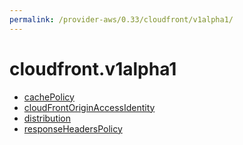 ```yaml
---
permalink: /provider-aws/0.33/cloudfront/v1alpha1/
---
```


# cloudfront.v1alpha1



* [cachePolicy](cachePolicy.md)
* [cloudFrontOriginAccessIdentity](cloudFrontOriginAccessIdentity.md)
* [distribution](distribution.md)
* [responseHeadersPolicy](responseHeadersPolicy.md)